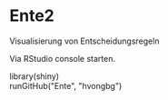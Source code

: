# Ente2

Visualisierung von Entscheidungsregeln

Via RStudio console starten.

library(shiny)  
runGitHub("Ente", "hvongbg")


